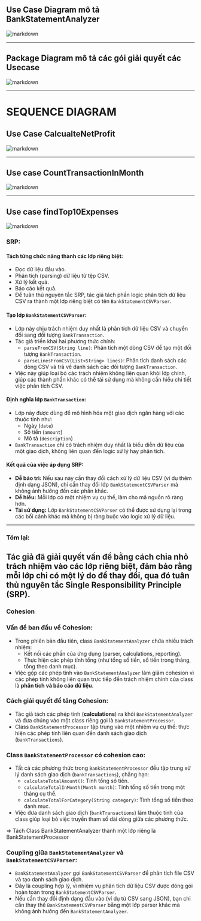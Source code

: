## Use Case Diagram mô tả BankStatementAnalyzer
![markdown](https://www.planttext.com/api/plantuml/png/R95DJiCm48NtFiMe-mZomnOLghAYKgKq1nXI4wouusfcBF4ZJiQ28t45759K8kBDwBtv_3JsV7ryBaMHDHwymLO3GoEM0GKsoFsQ7onthx7jZObYMnGBYnNwDdfK2xkWw67BuT7fnNqGMGmNc_mF6o8fx1X9KheB9E0843Q1z6caYpDzvsYVGezPVWdhvwCbiQV8yZy4TGBsZZfOfLcwm2yZMftHBN8gjqWzr9gWWoKz1LuPmxPLfCudehw1DmFfD3basVNG_b75H9KJLVsgTsEcVpKsybctc7NBMRSoo_J2OJFV0000__y30000)

---

## Package Diagram mô tả các gói giải quyết các Usecase

![markdown](https://www.planttext.com/api/plantuml/png/r5RBRjim4BphAtXq04T8haLXn8qTe42I6fNG7WkQMZj4H58WLq6LDb_MGp-flz2Lh4OlghPxIQg3B92pipkSvSA_VloySCWjvYeDCYxk-HQOC2fK1RqphejmpVKzMguT5oYDVW3hwEViF5GcWPHz2nWz8kNEiNS4ZHjelLS-f-pQ29ukE09BwFLXqyArK8d9roamhaokiRKUePLwon9mmigi4yJwQIT_IJNjPfXwY4zQp0tJ5d3H9vkqeJKluUOLTMUppbAID8by23IxZthlANWAZhM5QvuMZs07paH80XHed7SHjLJfy6tl96Ti8tKIc-pyRFar0-t0JVouLYNE8wkakQJiMsEBpnBlRep3Y0YJKkgXZ7GKewqMvKfnAn-XewdsX3mKUKhfRm5Nrcma7gaYDQH1bAwsuEwzlZ4QxmxWcZAfaQaIlViiWDj_TpZZrZsxHtHWDrn0r-DL6-Ez9goYkR96NKQV9hLHgTHmihShgiXhWhe_uHLknp6hICOyUowGekeQfShIQidjaN3AQ5IX5AoyYR5KS6MiuaZwsM8UBx-ivd6y_7ZxufAFTvHqFaW1urUMsbQ0SwPx7AENO3soqOiTJeIrRxLteCEYV8FmDL-w_sVYKIlvZGh3sQ2xtx2SwWr6ks9FZAVPF14DtM6Xmz9zSSqq2CFlCzyS6CVxH0aBX7J11Pru-TVcDm000F__0m00)

---

# SEQUENCE DIAGRAM

## Use Case CalcualteNetProfit
![markdown](https://www.planttext.com/api/plantuml/png/V9AnJiCm48PtFyMf4nqGUuMgYee12QIA0llLlLPk7BlSdHdwQWmy4g-0aqXEarPCyLd_b_-paz_lduKeigRQ6xGQ6Tw5653W1Rbwv0tn_fHiPOuvvAmxOb2OF62erefADGLTSRGa4ddIO6Mw9DuOW-GI5yCwrJMoEr7BbEaAL6gMwuyLSfRhQjhblnrjxcmsPdWak9ttjZDufSz4eg0HB7gRVEw58yUTqpiVHKp9jc3RF-kUaDrWvpoPRhi9d1NFOCdKl6qa275p8AjIgB6G9Wxmx4JlH-JS36tw2ynTHLwZeXySeSzTA3ufSGlrcm8OjY2f1gnZ2ZhahyfsbLqSRiwgfoFZuQSeF9Catv1HdBelWfmEjCTcFJKB2jlcH_q3003__mC0)

---

## Use case CountTransactionInMonth

![markdown](https://www.planttext.com/api/plantuml/png/V991JiCm44NtFiMeAv10x2DKLLGia42g2B2VkjFM9BR3UBoWLsF1aRW2ZeEI9grOEHFD__zz9pzVtuiWo19jhL2BPtWDn801df2hUruJxmvHLwf9IqQR1ft0x0vTLGeAMNAoOgyf1C-pLjPFfueNHXTIYF6kZDOYcmDbJJ-T4VKno_9jXPpWkfZy-6z6tZkQbHfNWklvG5l0Ctr42WBQnsJcjo23D81nW10QqcPhD5ZlPAzwSNRAG4LtGeA5hQb9TQ_RXIEI0fPCgHPCYC6ltqbBw5LJGediuD44kPqevsfCCzneoig5fcro1RZ8nnLy4lAb6bGdm0z2t1AFRD1j_gxBekYzSRlEzgQr6xcTBPAb4_3n9ngl0bE8jQW5kKtxl_u2003__mC0)

---


## Use case findTop10Expenses

![markdown](https://www.planttext.com/api/plantuml/png/X9BFJiCm3CRlUGfh9pXCWck5fi74JY1DR73tEZE5jacnNSJsQXnu95w1TALT_sZZb3Z-Flld93zVtrDHP2sor62idk5PY0457f6JUruJR_T5d9WyY6niStGAepjqoL9HAIEd2_OnYNWUbROcEkEuTPZkzbGPwk2CVhPyMI3Bdw7Q3kKhHYTX1klTGTUAZUbE0-F94JI29telI1JKv-FhAw3Fd9oGc4Poq1_QHjKA0GbURKgcEYu5hNuHp9W2FFIumA_VA5PfN7qEBTZ1WnMzwJadfajJtre4S-is0_8wFU2QsrJBzmsUK2cCV4mAh7U0cI_2XLuusgBQ3xfibJeDkwhQ_yFSVOEcGeyTqb3HJCbjoZ_v2m00__y30000)

### SRP:

#### **Tách từng chức năng thành các lớp riêng biệt:**
  - Đọc dữ liệu đầu vào.
  - Phân tích (parsing) dữ liệu từ tệp CSV.
  - Xử lý kết quả.
  - Báo cáo kết quả.
- Để tuân thủ nguyên tắc SRP, tác giả tách phần logic phân tích dữ liệu CSV ra thành một lớp riêng biệt có tên `BankStatementCSVParser`.

#### **Tạo lớp `BankStatementCSVParser`:**
- Lớp này chịu trách nhiệm duy nhất là phân tích dữ liệu CSV và chuyển đổi sang đối tượng `BankTransaction`.
- Tác giả triển khai hai phương thức chính:
  - `parseFromCSV(String line)`: Phân tích một dòng CSV để tạo một đối tượng `BankTransaction`.
  - `parseLinesFromCSV(List<String> lines)`: Phân tích danh sách các dòng CSV và trả về danh sách các đối tượng `BankTransaction`.
- Việc này giúp loại bỏ các trách nhiệm không liên quan khỏi lớp chính, giúp các thành phần khác có thể tái sử dụng mà không cần hiểu chi tiết việc phân tích CSV.

#### **Định nghĩa lớp `BankTransaction`:**
- Lớp này được dùng để mô hình hóa một giao dịch ngân hàng với các thuộc tính như:
  - Ngày (`date`)
  - Số tiền (`amount`)
  - Mô tả (`description`)
- `BankTransaction` chỉ có trách nhiệm duy nhất là biểu diễn dữ liệu của một giao dịch, không liên quan đến logic xử lý hay phân tích.

#### **Kết quả của việc áp dụng SRP:**
- **Dễ bảo trì:** Nếu sau này cần thay đổi cách xử lý dữ liệu CSV (ví dụ thêm định dạng JSON), chỉ cần thay đổi lớp `BankStatementCSVParser` mà không ảnh hưởng đến các phần khác.
- **Dễ hiểu:** Mỗi lớp có một nhiệm vụ cụ thể, làm cho mã nguồn rõ ràng hơn.
- **Tái sử dụng:** Lớp `BankStatementCSVParser` có thể được sử dụng lại trong các bối cảnh khác mà không bị ràng buộc vào logic xử lý dữ liệu.

---

### **Tóm lại:**
Tác giả đã giải quyết vấn đề bằng cách chia nhỏ trách nhiệm vào các lớp riêng biệt, đảm bảo rằng mỗi lớp chỉ có **một lý do để thay đổi**, qua đó tuân thủ nguyên tắc **Single Responsibility Principle (SRP)**.
---


### Cohesion
### Vấn đề ban đầu về Cohesion:
- Trong phiên bản đầu tiên, class `BankStatementAnalyzer` chứa nhiều trách nhiệm:
  - Kết nối các phần của ứng dụng (parser, calculations, reporting).
  - Thực hiện các phép tính tổng (như tổng số tiền, số tiền trong tháng, tổng theo danh mục).
- Việc gộp các phép tính vào `BankStatementAnalyzer` làm giảm cohesion vì các phép tính không liên quan trực tiếp đến trách nhiệm chính của class là **phân tích và báo cáo dữ liệu**.

### Cách giải quyết để tăng Cohesion:
- Tác giả tách các phép tính (**calculations**) ra khỏi `BankStatementAnalyzer` và đưa chúng vào một class riêng gọi là `BankStatementProcessor`.
- Class `BankStatementProcessor` tập trung vào một nhiệm vụ cụ thể: thực hiện các phép tính liên quan đến danh sách giao dịch (`bankTransactions`).

### Class `BankStatementProcessor` có cohesion cao:
- Tất cả các phương thức trong `BankStatementProcessor` đều tập trung xử lý danh sách giao dịch (`bankTransactions`), chẳng hạn:
  - `calculateTotalAmount()`: Tính tổng số tiền.
  - `calculateTotalInMonth(Month month)`: Tính tổng số tiền trong một tháng cụ thể.
  - `calculateTotalForCategory(String category)`: Tính tổng số tiền theo danh mục.
- Việc đưa danh sách giao dịch (`bankTransactions`) làm thuộc tính của class giúp loại bỏ việc truyền tham số dài dòng giữa các phương thức.

=> Tách Class BankStatementAnalyzer thành một lớp riêng là BankStatementProcessor


### Coupling giữa `BankStatementAnalyzer` và `BankStatementCSVParser`:
- `BankStatementAnalyzer` gọi `BankStatementCSVParser` để phân tích file CSV và tạo danh sách giao dịch.
- Đây là coupling hợp lý, vì nhiệm vụ phân tích dữ liệu CSV được đóng gói hoàn toàn trong `BankStatementCSVParser`.
- Nếu cần thay đổi định dạng đầu vào (ví dụ từ CSV sang JSON), bạn chỉ cần thay thế `BankStatementCSVParser` bằng một lớp parser khác mà không ảnh hưởng đến `BankStatementAnalyzer`.




